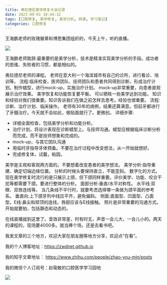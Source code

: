 ```yaml
---
title: 弗拉德尼美学修复大会记录
date: 2023-09-01 10:44:32
tags: [口腔修复, 美学修复, 美学分析, 网课, 学习笔记]
categories: 口腔修复
---
```

王海鹏老师的玫瑰徽章和博恩集团组织的，今天上午，听的直播。

![](https://zymblog-1258069789.cos.ap-chengdu.myqcloud.com/blog0414-beautiful/01.jpg)


王海鹏老师致辞:最重要的是美学分析，技术是精准实现美学分析的手段。成功者的思维、失败者的习惯，都是相似的。

弗拉德尼老师的课程。
老师在意大利一个海滨城市有自己的诊所，进行看诊、培训等。
流程:临床检查，医师团队、技师团队和患者共同得到诊断，形成治疗计划。制作蜡型，进行mock-up，实施治疗计划。
mock-up非常重要，向患者直观展示治疗效果。
美学恢复和功能恢复要平衡。
可以牺牲一些美学达到功能。
知识和经验对我们很重要。知识告诉我们在做之前怎样去思考。经验也很重要。
流程:诊断、治疗计划、临床操作。
老师有30年的病例，结果还算满意。但前牙都进行了牙髓治疗。今天就不会如此，做贴面就行了。更微创。
详细步骤:
- 详细全面检查，包括美学分析和功能分析。
- 治疗计划，将设计表现在诊断蜡型上。与技师沟通。蜡型应根据临床诊断分析而完成，而不是技师想象和完成的。
- mock-up，与其它团队沟通
- 用临时牙指导牙体预备。不要在治疗过程中改变想法，从一开始就想好。
- 完成修复体，试戴，粘固。

美学是主观和客观两方面的。不要想着改变患者的美学想法。
美学分析:指导重建、确定切端边缘位置。
分析的时候头要保持直立，不能歪斜。
数字化的方式。
现在美学修复时流行的是只展示上颌，但下颌同样重要。评价美学、功能、咬合干扰等都需要下颌。要进行整体的分析。
面部分析:垂直/水平对称性。
水平线:双眼、双唇连线等。
当几条线不平行时，就要考虑选择哪一条做为颌平面的参考系。
垂直向:上下颌牙列中线应平齐，避免偏斜。
侧面:直面型、凹面型、凸面型。E线:鼻尖和颏顶的连线，唇部应该与E线接触。
照片是非常重要的沟通方式。开始就要拍，包括静态和动态的。

在线直播就到这里了。音效非常差，时有时无，声音一会儿大，一会儿小的。两天的课程的，现场要4000多。就当捧个场，还是去看书吧。




我发文章的三个地方，欢迎大家在朋友圈等地方分享，欢迎点“在看”。

我的个人博客地址：https://zwdnet.github.io

我的知乎文章地址： https://www.zhihu.com/people/zhao-you-min/posts

我的微信个人订阅号：赵瑜敏的口腔医学学习园地

![](https://zymblog-1258069789.cos.ap-chengdu.myqcloud.com/other/wx.jpg)



